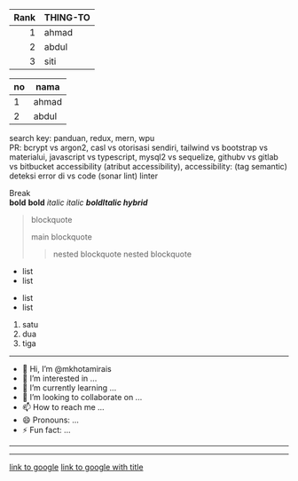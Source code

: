 | Rank | THING-TO |
|-----:|---------------|
|     1|ahmad|
|     2|abdul|
|     3|siti               |

|no|nama|
|-|-|
|1|ahmad|
|2|abdul|


search key: panduan, redux, mern, wpu
<br />
PR: bcrypt vs argon2, casl vs otorisasi sendiri, tailwind vs bootstrap vs materialui, javascript vs typescript, mysql2 vs sequelize, githubv vs gitlab vs bitbucket
accessibility (atribut accessibility), accessibility: (tag semantic)
deteksi error di vs code (sonar lint) linter

<!---
mkhotamirais/mkhotamirais is a ✨ special ✨ repository because its `README.md` (this file) appears on your GitHub profile.
You can click the Preview link to take a look at your changes.
--->


Break<br/>
**bold** **bold** _italic_ _italic_ _**boldItalic hybrid**_

> blockquote
>
> main blockquote
>
> > nested blockquote
> > nested blockquote

- list
- list

* list
* list

1. satu
2. dua
3. tiga

---

- 👋 Hi, I’m @mkhotamirais
- 👀 I’m interested in ...
- 🌱 I’m currently learning ...
- 💞️ I’m looking to collaborate on ...
- 📫 How to reach me ...
- 😄 Pronouns: ...
- ⚡ Fun fact: ...

---

---

[link to google](https://google.com)
[link to google with title](https://google.com, "title google.com")




